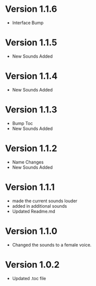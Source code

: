 # Version 1.1.6

- Interface Bump

# Version 1.1.5

- New Sounds Added

# Version 1.1.4

- New Sounds Added

# Version 1.1.3

- Bump Toc
- New Sounds Added

# Version 1.1.2

- Name Changes
- New Sounds Added

# Version 1.1.1

- made the current sounds louder
- added in additional sounds
- Updated Readme.md

# Version 1.1.0

- Changed the sounds to a female voice.

# Version 1.0.2

- Updated .toc file
